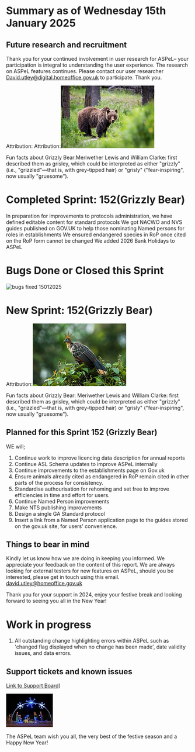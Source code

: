 # Summary as of Wednesday 15th January 2025



## Future research and recruitment 

Thank you for your continued involvement in user research for ASPeL– your participation is integral to understanding the user experience. The research on ASPeL features continues. Please contact our user researcher David.utley@digital.homeoffice.gov.uk to participate. Thank you.  
 










Attribution:
Attribution:![Dwayne Reilander, CC BY-SA 4.0 <https://creativecommons.org/licenses/by-sa/4.0>, via Wikimedia Commons](graphs/256px-grizzly_bear.jpg)






Fun facts about Grizzly Bear:Meriwether Lewis and William Clarke: first described them as grisley, which could be interpreted as either "grizzly" (i.e., "grizzled"—that is, with grey-tipped hair) or "grisly" ("fear-inspiring", now usually "gruesome").





# Completed Sprint: 152(Grizzly Bear)

In preparation for improvements to protocols administration, we have defined editable content for standard protocols
We got NACWO and NVS guides published on GOV.UK to help those nominating Named persons for roles in establishments
We ensured endangered species in RoP once cited on the RoP form cannot be changed
We added 2026 Bank Holidays to ASPeL




   


   

# Bugs Done or Closed this Sprint
![bugs fixed 15012025]([bugs_fixed150125.PNG](https://github.com/UKHomeOffice/asl-reporting/commit/fd8df98a77fbfd4269e1c4776c97c2e3829b34c3#diff-9bbac040f2dbf19462c2f0737316c0993560801b75ca63d960e46df721f42921))









# New Sprint: 152(Grizzly Bear)








Attribution:![Francesco Veronesi from Italy, CC BY-SA 2.0 <https://creativecommons.org/licenses/by-sa/2.0>, via Wikimedia Commons](graphs/Hoatzin_160125.jpg)





 
Fun facts about Grizzly Bear: Meriwether Lewis and William Clarke: first described them as grisley, which could be interpreted as either "grizzly" (i.e., "grizzled"—that is, with grey-tipped hair) or "grisly" ("fear-inspiring", now usually "gruesome"). 





## Planned for this Sprint 152 (Grizzly Bear)
WE will;
1) Continue work to improve licencing data description for annual reports
2) Continue ASL Schema updates to improve ASPeL internally
3) Continue improvements to the establishments page on Gov.uk 
4) Ensure animals already cited as endangered in RoP remain cited in other parts of the process for consistency.
5) Standardise authourisation for rehoming and set free to improve efficiencies in time and effort for users.
6) Continue Named Person improvements 
7) Make NTS publishing improvements
8) Design a single GA Standard protocol
9) Insert a link from a Named Person application page to the guides stored on the gov.uk site, for users' convenience.




   


   

## Things to bear in mind
Kindly let us know how we are doing in keeping you informed. We appreciate your feedback on the content of this report. 
We are always looking for external testers for new features on ASPeL, should you be interested, please get in touch using this email. david.utley@homeoffice.gov.uk

Thank you for your support in 2024, enjoy your festive break and looking forward to seeing you all in the New Year!

# Work in progress
1) All outstanding change highlighting errors within ASPeL such as 'changed flag displayed when no change has been made', date validity issues, and data errors. 
  

   
 
   
## Support tickets and known issues
[Link to Support Board](https://collaboration.homeoffice.gov.uk/jira/secure/RapidBoard.jspa?rapidView=1717))



![Compliments of the season](graphs/128px-NativityChristmasLights.jpg)

  

The ASPeL team wish you all, the very best of the festive season and a Happy New Year!

